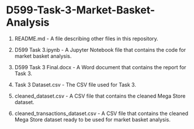 # D599-Task-3-Market-Basket-Analysis

1. README.md - A file describing other files in this repository.

2. D599 Task 3.ipynb - A Jupyter Notebook file that contains the code for market basket analysis.

3. D599 Task 3 Final.docx - A Word document that contains the report for Task 3.

4. Task 3 Dataset.csv - The CSV file used for Task 3.

5. cleaned_dataset.csv - A CSV file that contains the cleaned Mega Store dataset.

6. cleaned_transactions_dataset.csv - A CSV file that contains the cleaned Mega Store dataset ready to be used for market basket analysis.

